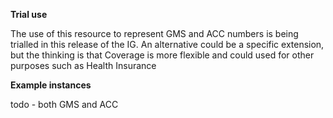 
**Trial use**

The use of this resource to represent GMS and ACC numbers is being trialled
in this release of the IG. An alternative could be a specific extension, but
the thinking is that Coverage is more flexible and could used for other
purposes such as Health Insurance

**Example instances**

todo - both GMS and ACC
